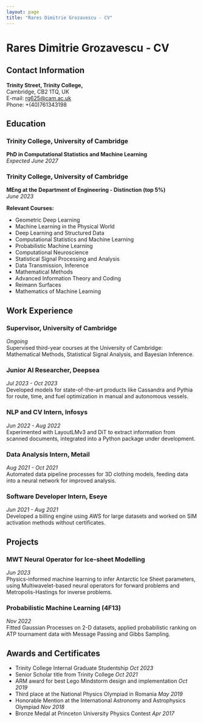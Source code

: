 ```yaml
---
layout: page
title: "Rares Dimitrie Grozavescu - CV"
---
```


# Rares Dimitrie Grozavescu - CV

## Contact Information
**Trinity Street, Trinity College,**  
Cambridge, CB2 1TQ, UK  
E-mail: [rg625@cam.ac.uk](mailto:rg625@cam.ac.uk)  
Phone: +(40)761343198

## Education
### Trinity College, University of Cambridge
**PhD in Computational Statistics and Machine Learning**  
_Expected June 2027_

### Trinity College, University of Cambridge
**MEng at the Department of Engineering - Distinction (top 5%)**  
_June 2023_

**Relevant Courses:**
- Geometric Deep Learning
- Machine Learning in the Physical World
- Deep Learning and Structured Data
- Computational Statistics and Machine Learning
- Probabilistic Machine Learning
- Computational Neuroscience
- Statistical Signal Processing and Analysis
- Data Transmission, Inference
- Mathematical Methods
- Advanced Information Theory and Coding
- Reimann Surfaces
- Mathematics of Machine Learning

## Work Experience
### Supervisor, University of Cambridge
_Ongoing_  
Supervised third-year courses at the University of Cambridge: Mathematical Methods, Statistical Signal Analysis, and Bayesian Inference.

### Junior AI Researcher, Deepsea
_Jul 2023 - Oct 2023_  
Developed models for state-of-the-art products like Cassandra and Pythia for route, time, and fuel optimization in manual and autonomous vessels.

### NLP and CV Intern, Infosys
_Jun 2022 - Aug 2022_  
Experimented with LayoutLMv3 and DiT to extract information from scanned documents, integrated into a Python package under development.

### Data Analysis Intern, Metail
_Aug 2021 - Oct 2021_  
Automated data pipeline processes for 3D clothing models, feeding data into a neural network for improved analysis.

### Software Developer Intern, Eseye
_Jun 2021 - Aug 2021_  
Developed a billing engine using AWS for large datasets and worked on SIM activation methods without certificates.

## Projects
### MWT Neural Operator for Ice-sheet Modelling
_Jun 2023_  
Physics-informed machine learning to infer Antarctic Ice Sheet parameters, using Multiwavelet-based neural operators for forward problems and Metropolis-Hastings for inverse problems.

### Probabilistic Machine Learning (4F13)
_Nov 2022_  
Fitted Gaussian Processes on 2-D datasets, applied probabilistic ranking on ATP tournament data with Message Passing and Gibbs Sampling.

## Awards and Certificates
- Trinity College Internal Graduate Studentship _Oct 2023_
- Senior Scholar title from Trinity College _Oct 2021_
- ARM award for best Lego Mindstorm design and implementation _Oct 2019_
- Third place at the National Physics Olympiad in Romania _May 2019_
- Honorable Mention at the International Astronomy and Astrophysics Olympiad _Nov 2018_
- Bronze Medal at Princeton University Physics Contest _Apr 2017_